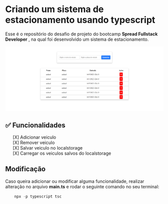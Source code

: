 # Criando um sistema de estacionamento usando typescript

Esse é o repositório do desafio de projeto do bootcamp **Spread Fullstack Developer** , na qual foi desenvolvido um sistema de estacionamento.

![Sistema de estacionamento!](images/preview-sistema-estacionamento.png "Sistema de estacionamento")

## ✅ Funcionalidades

<ul style="list-style: none;"> 
    <li>[X] Adicionar veiculo</li>
    <li>[X] Remover veiculo</li>
    <li>[X] Salvar veiculo no localstorage</li>
    <li>[X] Carregar os veiculos salvos do localstorage</li>
</ul>

## Modificação

Caso queira adicionar ou modificar alguma funcionalidade, realizar alteração
no arquivo <strong>main.ts</strong> e rodar o seguinte comando no seu terminal:

```javascript 
    npx -p typescript tsc
```